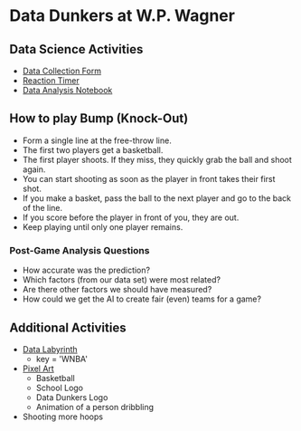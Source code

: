 # Data Dunkers at W.P. Wagner

## Data Science Activities

* [Data Collection Form](https://docs.google.com/forms/d/e/1FAIpQLSelpPWaRrx7LbhziIoCAZg__j1KYI2CVATgdZmR7vYhK-BVYg/viewform)
* [Reaction Timer](https://datadunkers.ca/reaction-timer)
* [Data Analysis Notebook](https://colab.research.google.com/drive/1xvS_UzSbI6toJymoT9tfD7bQYqs-xDDG)

## How to play Bump (Knock-Out)

* Form a single line at the free-throw line.
* The first two players get a basketball.
* The first player shoots. If they miss, they quickly grab the ball and shoot again.
* You can start shooting as soon as the player in front takes their first shot.
* If you make a basket, pass the ball to the next player and go to the back of the line.
* If you score before the player in front of you, they are out.
* Keep playing until only one player remains.

### Post-Game Analysis Questions

* How accurate was the prediction?
* Which factors (from our data set) were most related?
* Are there other factors we should have measured?
* How could we get the AI to create fair (even) teams for a game?

## Additional Activities

* [Data Labyrinth](https://labyrinth.datadunkers.ca/mini-basketball/)
  * key = 'WNBA'
* [Pixel Art](https://www.piskelapp.com)
  * Basketball
  * School Logo
  * Data Dunkers Logo
  * Animation of a person dribbling
* Shooting more hoops
